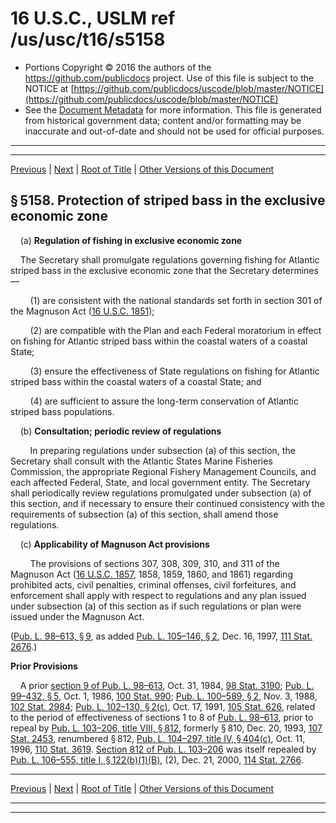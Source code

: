 ---
---

# 16 U.S.C., USLM ref /us/usc/t16/s5158

* Portions Copyright © 2016 the authors of the https://github.com/publicdocs project.
  Use of this file is subject to the NOTICE at [https://github.com/publicdocs/uscode/blob/master/NOTICE](https://github.com/publicdocs/uscode/blob/master/NOTICE)
* See the [Document Metadata](././../../../..//README.md) for more information.
  This file is generated from historical government data; content and/or formatting may be inaccurate and out-of-date and should not be used for official purposes.

----------
----------

[Previous](./../../../..//us/usc/t16/ch71A/m__us_usc_t16_s5157.md) | [Next](./../../../..//us/usc/t16/ch72/m__us_usc_t16_ch72.md) | [Root of Title](./../../../../) | [Other Versions of this Document](https://publicdocs.github.io/go/links?ns=uslm&ref=%2Fus%2Fusc%2Ft16%2Fs5158)

## § 5158. Protection of striped bass in the exclusive economic zone

    (a) __Regulation of fishing in exclusive economic zone__ 

    The Secretary shall promulgate regulations governing fishing for Atlantic striped bass in the exclusive economic zone that the Secretary determines—

        (1) are consistent with the national standards set forth in section 301 of the Magnuson Act ([16 U.S.C. 1851][/us/usc/t16/s1851]);

        (2) are compatible with the Plan and each Federal moratorium in effect on fishing for Atlantic striped bass within the coastal waters of a coastal State;

        (3) ensure the effectiveness of State regulations on fishing for Atlantic striped bass within the coastal waters of a coastal State; and

        (4) are sufficient to assure the long-term conservation of Atlantic striped bass populations.

    (b) __Consultation; periodic review of regulations__ 

        In preparing regulations under subsection (a) of this section, the Secretary shall consult with the Atlantic States Marine Fisheries Commission, the appropriate Regional Fishery Management Councils, and each affected Federal, State, and local government entity. The Secretary shall periodically review regulations promulgated under subsection (a) of this section, and if necessary to ensure their continued consistency with the requirements of subsection (a) of this section, shall amend those regulations.

    (c) __Applicability of Magnuson Act provisions__ 

        The provisions of sections 307, 308, 309, 310, and 311 of the Magnuson Act ([16 U.S.C. 1857][/us/usc/t16/s1857], 1858, 1859, 1860, and 1861) regarding prohibited acts, civil penalties, criminal offenses, civil forfeitures, and enforcement shall apply with respect to regulations and any plan issued under subsection (a) of this section as if such regulations or plan were issued under the Magnuson Act.

([Pub. L. 98–613, § 9][/us/pl/98/613/s9], as added [Pub. L. 105–146, § 2][/us/pl/105/146/s2], Dec. 16, 1997, [111 Stat. 2676][/us/stat/111/2676].)

 __Prior Provisions__ 

    A prior [section 9 of Pub. L. 98–613][/us/pl/98/613/s9], Oct. 31, 1984, [98 Stat. 3190][/us/stat/98/3190]; [Pub. L. 99–432, § 5][/us/pl/99/432/s5], Oct. 1, 1986, [100 Stat. 990][/us/stat/100/990]; [Pub. L. 100–589, § 2][/us/pl/100/589/s2], Nov. 3, 1988, [102 Stat. 2984][/us/stat/102/2984]; [Pub. L. 102–130, § 2(c)][/us/pl/102/130/s2/c], Oct. 17, 1991, [105 Stat. 626][/us/stat/105/626], related to the period of effectiveness of sections 1 to 8 of [Pub. L. 98–613][/us/pl/98/613], prior to repeal by [Pub. L. 103–206, title VIII, § 812][/us/pl/103/206/s812], formerly § 810, Dec. 20, 1993, [107 Stat. 2453][/us/stat/107/2453], renumbered § 812, [Pub. L. 104–297, title IV, § 404(c)][/us/pl/104/297/s404/c], Oct. 11, 1996, [110 Stat. 3619][/us/stat/110/3619]. [Section 812 of Pub. L. 103–206][/us/pl/103/206/s812] was itself repealed by [Pub. L. 106–555, title I, § 122(b)(1)(B)][/us/pl/106/555/s122/b/1/B], (2), Dec. 21, 2000, [114 Stat. 2766][/us/stat/114/2766].

----------

[Previous](./../../../..//us/usc/t16/ch71A/m__us_usc_t16_s5157.md) | [Next](./../../../..//us/usc/t16/ch72/m__us_usc_t16_ch72.md) | [Root of Title](./../../../../) | [Other Versions of this Document](https://publicdocs.github.io/go/links?ns=uslm&ref=%2Fus%2Fusc%2Ft16%2Fs5158)

----------
----------

[/us/usc/t16/s1851]: https://publicdocs.github.io/go/links?ns=uslm&ref=%2Fus%2Fusc%2Ft16%2Fs1851
[/us/usc/t16/s1857]: https://publicdocs.github.io/go/links?ns=uslm&ref=%2Fus%2Fusc%2Ft16%2Fs1857
[/us/pl/98/613/s9]: https://publicdocs.github.io/go/links?ns=uslm&ref=%2Fus%2Fpl%2F98%2F613%2Fs9
[/us/pl/105/146/s2]: https://publicdocs.github.io/go/links?ns=uslm&ref=%2Fus%2Fpl%2F105%2F146%2Fs2
[/us/stat/111/2676]: https://publicdocs.github.io/go/links?ns=uslm&ref=%2Fus%2Fstat%2F111%2F2676
[/us/pl/98/613/s9]: https://publicdocs.github.io/go/links?ns=uslm&ref=%2Fus%2Fpl%2F98%2F613%2Fs9
[/us/stat/98/3190]: https://publicdocs.github.io/go/links?ns=uslm&ref=%2Fus%2Fstat%2F98%2F3190
[/us/pl/99/432/s5]: https://publicdocs.github.io/go/links?ns=uslm&ref=%2Fus%2Fpl%2F99%2F432%2Fs5
[/us/stat/100/990]: https://publicdocs.github.io/go/links?ns=uslm&ref=%2Fus%2Fstat%2F100%2F990
[/us/pl/100/589/s2]: https://publicdocs.github.io/go/links?ns=uslm&ref=%2Fus%2Fpl%2F100%2F589%2Fs2
[/us/stat/102/2984]: https://publicdocs.github.io/go/links?ns=uslm&ref=%2Fus%2Fstat%2F102%2F2984
[/us/pl/102/130/s2/c]: https://publicdocs.github.io/go/links?ns=uslm&ref=%2Fus%2Fpl%2F102%2F130%2Fs2%2Fc
[/us/stat/105/626]: https://publicdocs.github.io/go/links?ns=uslm&ref=%2Fus%2Fstat%2F105%2F626
[/us/pl/98/613]: https://publicdocs.github.io/go/links?ns=uslm&ref=%2Fus%2Fpl%2F98%2F613
[/us/pl/103/206/s812]: https://publicdocs.github.io/go/links?ns=uslm&ref=%2Fus%2Fpl%2F103%2F206%2Fs812
[/us/stat/107/2453]: https://publicdocs.github.io/go/links?ns=uslm&ref=%2Fus%2Fstat%2F107%2F2453
[/us/pl/104/297/s404/c]: https://publicdocs.github.io/go/links?ns=uslm&ref=%2Fus%2Fpl%2F104%2F297%2Fs404%2Fc
[/us/stat/110/3619]: https://publicdocs.github.io/go/links?ns=uslm&ref=%2Fus%2Fstat%2F110%2F3619
[/us/pl/103/206/s812]: https://publicdocs.github.io/go/links?ns=uslm&ref=%2Fus%2Fpl%2F103%2F206%2Fs812
[/us/pl/106/555/s122/b/1/B]: https://publicdocs.github.io/go/links?ns=uslm&ref=%2Fus%2Fpl%2F106%2F555%2Fs122%2Fb%2F1%2FB
[/us/stat/114/2766]: https://publicdocs.github.io/go/links?ns=uslm&ref=%2Fus%2Fstat%2F114%2F2766


